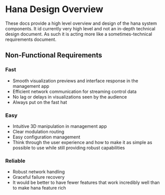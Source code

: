# Hana Design Overview
These docs provide a high level overview and design of the hana system components. It id currently very high level and not an in-depth technical design document. As such it is acting more like a sometimes-technical requirements document.

## Non-Functional Requirements
### Fast
- Smooth visualization previews and interface response in the management app
- Efficient network communication for streaming control data
- No lag or delays in visualizations seen by the audience
- Always put on the fast hat
### Easy
- Intuitive 3D manipulation in management app
- Clear modulation routing
- Easy configuration management
- Think through the user experience and how to make it as simple as possible to use while still providing robust capabilities
### Reliable
- Robust network handling
- Graceful failure recovery
- It would be better to have fewer features that work incredibly well than to make hana feature rich
